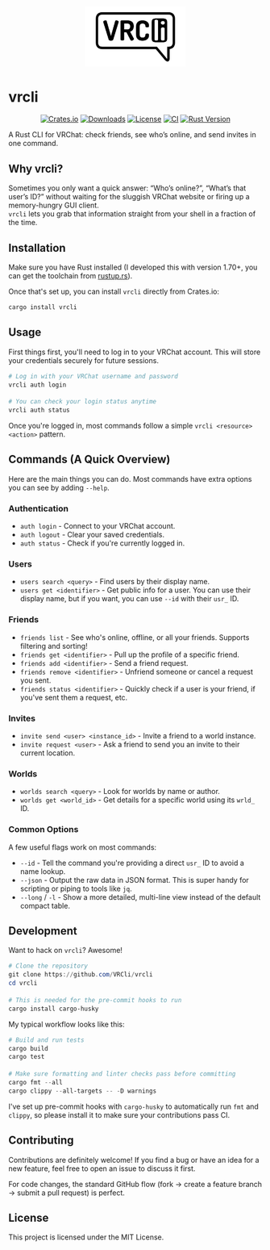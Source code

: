 <div align="center">
  <img src=".github/assets/logo.png" alt="vrcli logo" width="200">
</div>

# vrcli

<div align="center">

[![Crates.io](https://img.shields.io/crates/v/vrcli.svg)](https://crates.io/crates/vrcli) [![Downloads](https://img.shields.io/crates/d/vrcli.svg)](https://crates.io/crates/vrcli) [![License](https://img.shields.io/crates/l/vrcli.svg)](LICENSE) [![CI](https://github.com/VRCli/vrcli/workflows/CI/badge.svg)](https://github.com/VRCli/vrcli/actions) [![Rust Version](https://img.shields.io/badge/rustc-1.70+-blue.svg)](https://forge.rust-lang.org/infra/channel-releases.html)

</div>

A Rust CLI for VRChat: check friends, see who’s online, and send invites in one command.

## Why vrcli?

Sometimes you only want a quick answer: “Who’s online?”, “What’s that user’s ID?” without
waiting for the sluggish VRChat website or firing up a memory-hungry GUI client.  
`vrcli` lets you grab that information straight from your shell in a fraction of the time.

## Installation

Make sure you have Rust installed (I developed this with version 1.70+, you can get the toolchain from [rustup.rs](https://rustup.rs/)).

Once that's set up, you can install `vrcli` directly from Crates.io:

```powershell
cargo install vrcli
```

## Usage

First things first, you'll need to log in to your VRChat account. This will store your credentials securely for future sessions.

```powershell
# Log in with your VRChat username and password
vrcli auth login

# You can check your login status anytime
vrcli auth status
```

Once you're logged in, most commands follow a simple `vrcli <resource> <action>` pattern.

## Commands (A Quick Overview)

Here are the main things you can do. Most commands have extra options you can see by adding `--help`.

### Authentication
- `auth login` - Connect to your VRChat account.
- `auth logout` - Clear your saved credentials.
- `auth status` - Check if you're currently logged in.

### Users
- `users search <query>` - Find users by their display name.
- `users get <identifier>` - Get public info for a user. You can use their display name, but if you want, you can use `--id` with their `usr_` ID.
  
### Friends
- `friends list` - See who's online, offline, or all your friends. Supports filtering and sorting!
- `friends get <identifier>` - Pull up the profile of a specific friend.
- `friends add <identifier>` - Send a friend request.
- `friends remove <identifier>` - Unfriend someone or cancel a request you sent.
- `friends status <identifier>` - Quickly check if a user is your friend, if you've sent them a request, etc.

### Invites
- `invite send <user> <instance_id>` - Invite a friend to a world instance.
- `invite request <user>` - Ask a friend to send you an invite to their current location.

### Worlds
- `worlds search <query>` - Look for worlds by name or author.
- `worlds get <world_id>` - Get details for a specific world using its `wrld_` ID.

### Common Options
A few useful flags work on most commands:
- `--id` - Tell the command you're providing a direct `usr_` ID to avoid a name lookup.
- `--json` - Output the raw data in JSON format. This is super handy for scripting or piping to tools like `jq`.
- `--long` / `-l` - Show a more detailed, multi-line view instead of the default compact table.

## Development

Want to hack on `vrcli`? Awesome!

```powershell
# Clone the repository
git clone https://github.com/VRCli/vrcli
cd vrcli

# This is needed for the pre-commit hooks to run
cargo install cargo-husky
```

My typical workflow looks like this:

```powershell
# Build and run tests
cargo build
cargo test

# Make sure formatting and linter checks pass before committing
cargo fmt --all
cargo clippy --all-targets -- -D warnings
```

I've set up pre-commit hooks with `cargo-husky` to automatically run `fmt` and `clippy`, so please install it to make sure your contributions pass CI.

## Contributing

Contributions are definitely welcome! If you find a bug or have an idea for a new feature, feel free to open an issue to discuss it first.

For code changes, the standard GitHub flow (fork → create a feature branch → submit a pull request) is perfect.

## License

This project is licensed under the MIT License.